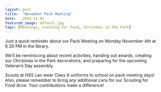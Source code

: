 ```yaml
---
layout: post
title:  "November Pack Meeting"
date:   2024-11-01
featured_image: default.jpg
tags: [Meetings, Scouting For Food, Christmas in the Park]
---
```


Just a quick reminder about our Pack Meeting on Monday November 4th at 6:30 PM in the library.

We’ll be reminiscing about recent activities, handing out awards, creating our Christmas in the Park decorations, and preparing for the upcoming Veteran’s Day assembly.

Scouts at HSS can wear Class A uniforms to school on pack meeting days! Also, please remember to bring any additional cans for our Scouting for Food drive. Your contributions make a difference!
